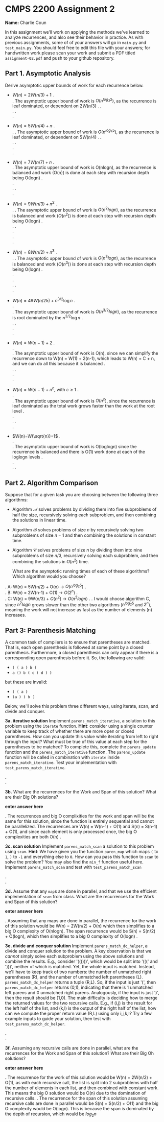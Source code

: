 # CMPS 2200 Assignment 2

**Name:** Charlie Coun

In this assignment we'll work on applying the methods we've learned to analyze recurrences, and also see their behavior
in practice. As with previous
assignments, some of of your answers will go in `main.py` and `test_main.py`. You
should feel free to edit this file with your answers; for handwritten
work please scan your work and submit a PDF titled `assignment-02.pdf`
and push to your github repository.


## Part 1. Asymptotic Analysis

Derive asymptotic upper bounds of work for each recurrence below.

* $W(n)=2W(n/3)+1$
.  
.  The asymptotic upper bound of work is $O(n^{log{_3}{2}})$, as the recurrence is leaf dominated, or dependent on $2W(n/3)$
. 
.  
. 
.  
. 
 
* $W(n)=5W(n/4)+n$
.  
.
.  The asymptotic upper bound of work is $O(n^{log{_4}{5}})$, as the recurrence is leaf dominated, or dependent on $5W(n/4)$
. 
.  
. 
.  
.  
. 

* $W(n)=7W(n/7)+n$
.  
. The asymptotic upper bound of work is O(nlogn), as the recurrence is balanced and work (O(n)) is done at each step with recursion depth being O(logn)
.  
.  
. 
.  
.

* $W(n)=9W(n/3)+n^2$
.  
.
. The asymptotic upper bound of work is $O(n^2logn)$, as the recurrence is balanced and work $(O(n^2))$ is done at each step with recursion depth being O(logn)
.  
. 
.  
.  
.  
.

* $W(n)=8W(n/2)+n^3$
.  
.
.  The asymptotic upper bound of work is $O(n^3logn)$, as the recurrence is balanced and work $(O(n^3))$ is done at each step with recursion depth being O(logn)
.  
.  
.  
. 
.  
. 


* $W(n)=49W(n/25)+n^{3/2}\log n$
.  
.  
. The asymptotic upper bound of work is $O(n^{3/2}logn)$, as the recurrence is root dominated by the $n^{3/2}\log n$
.  
. 
.  
.  
.  

* $W(n)=W(n-1)+2$
.  
.  
. The asymptotic upper bound of work is O(n), since we can simplify the recurrence down to W(n) = W(1) + 2(n-1), which leads to W(n) = C + n, and we can do all this because it is balanced
.  
. 
.  
.  
.  

* $W(n)= W(n-1)+n^c$, with $c\geq 1$
.  
.  
.  The asymptotic upper bound of work is $O(n^{c})$, since the recurrence is leaf dominated as the total work grows faster than the work at the root level
.  
.  
. 
.  
. 

* $W(n)=W(\sqrt{n})+1$
.  
.  
.  The asymptotic upper bound of work is O(loglogn) since the recurrence is balanced and there is O(1) work done at each of the loglogn levels
.  
.  
. 
. 


## Part 2. Algorithm Comparison

Suppose that for a given task you are choosing between the following three algorithms:

  * Algorithm $\mathcal{A}$ solves problems by dividing them into
      five subproblems of half the size, recursively solving each
      subproblem, and then combining the solutions in linear time.
    
  * Algorithm $\mathcal{B}$ solves problems of size $n$ by
      recursively solving two subproblems of size $n-1$ and then
      combining the solutions in constant time.
    
  * Algorithm $\mathcal{C}$ solves problems of size $n$ by dividing
      them into nine subproblems of size $n/3$, recursively solving
      each subproblem, and then combining the solutions in $O(n^2)$
      time.

    What are the asymptotic running times of each of these algorithms?
    Which algorithm would you choose?


.  A: W(n) = 5W(n/2) + O(n) -> $O(n^{log{_2}{5}})$
.  
.  B: W(n) = 2W(n-1) + O(1) -> $O(2^{n})$
.  
.  C: W(n) = 9W(n/3) + $O(n^2)$ -> $O(n^{2}logn)$
. 
. I would choose algorithm C, since $n^{2}logn$ grows slower than the other two algorithms ($n^{log{_2}{5}}$ and $2^{n}$), meaning the work will not increase as fast as the number of elements (n) increases. 



## Part 3: Parenthesis Matching

A common task of compilers is to ensure that parentheses are matched. That is, each open parenthesis is followed at some point by a closed parenthesis. Furthermore, a closed parenthesis can only appear if there is a corresponding open parenthesis before it. So, the following are valid:

- `( ( a ) b )`
- `a () b ( c ( d ) )`

but these are invalid:

- `( ( a )`
- `(a ) ) b (`

Below, we'll solve this problem three different ways, using iterate, scan, and divide and conquer.

**3a. iterative solution** Implement `parens_match_iterative`, a solution to this problem using the `iterate` function. **Hint**: consider using a single counter variable to keep track of whether there are more open or closed parentheses. How can you update this value while iterating from left to right through the input? What must be true of this value at each step for the parentheses to be matched? To complete this, complete the `parens_update` function and the `parens_match_iterative` function. The `parens_update` function will be called in combination with `iterate` inside `parens_match_iterative`. Test your implementation with `test_parens_match_iterative`.


.  
. 



**3b.** What are the recurrences for the Work and Span of this solution? What are their Big Oh solutions?

**enter answer here**

.  The recurrences and big O complixities for the work and span will be the same for this solution, since the function is entirely sequential and cannot be parallelized. The recurrences are W(n) = W(n-1) + O(1) and S(n) = S(n-1) + O(1), and since each element is only processed once, the big O complexities are both O(n)
. 



**3c. scan solution** Implement `parens_match_scan` a solution to this problem using `scan`. **Hint**: We have given you the function `paren_map` which maps `(` to `1`, `)` to `-1` and everything else to `0`. How can you pass this function to `scan` to solve the problem? You may also find the `min_f` function useful here. Implement `parens_match_scan` and test with `test_parens_match_scan`

.  
. 



**3d.** Assume that any `map`s are done in parallel, and that we use the efficient implementation of `scan` from class. What are the recurrences for the Work and Span of this solution? 

**enter answer here**

.  Assumimg that any maps are done in parallel, the recurrence for the work of this solution would be W(n) = 2W(n/2) + O(n) which then simplifies to a big O complexity of O(nlogn). The span recurrence would be S(n) = S(n/2) + O(logn), which then simplifies to a big O complexity of O(logn)
.  




**3e. divide and conquer solution** Implement `parens_match_dc_helper`, a divide and conquer solution to the problem. A key observation is that we *cannot* simply solve each subproblem using the above solutions and combine the results. E.g., consider '((()))', which would be split into '(((' and ')))', neither of which is matched. Yet, the whole input is matched. Instead, we'll have to keep track of two numbers: the number of unmatched right parentheses (R), and the number of unmatched left parentheses (L). `parens_match_dc_helper` returns a tuple (R,L). So, if the input is just '(', then `parens_match_dc_helper` returns (0,1), indicating that there is 1 unmatched left parens and 0 unmatched right parens. Analogously, if the input is just ')', then the result should be (1,0). The main difficulty is deciding how to merge the returned values for the two recursive calls. E.g., if (i,j) is the result for the left half of the list, and (k,l) is the output of the right half of the list, how can we compute the proper return value (R,L) using only i,j,k,l? Try a few example inputs to guide your solution, then test with `test_parens_match_dc_helper`.



.  
. 





**3f.** Assuming any recursive calls are done in parallel, what are the recurrences for the Work and Span of this solution? What are their Big Oh solutions?

**enter answer here**

.  The recurrence for the work of this solution would be W(n) = 2W(n/2) + O(1), as with each recursive call, the list is split into 2 subproblems with half the number of elements in each list, and then combined with constant work. This means the big O solution would be O(n) due to the domination of recursive calls. 
. The recurrence for the span of this solution assuming recursive calls are done in parallel would be S(n) = S(n/2) + O(1) and the big O complexity would be O(logn). This is because the span is dominated by the depth of recursion, which would be $log{_2}{n}$


 
 


